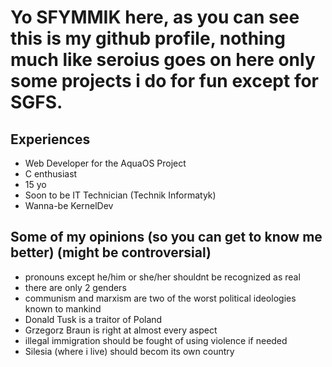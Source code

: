 # Yo SFYMMIK here, as you can see this is my github profile, nothing much like seroius goes on here only some projects i do for fun except for SGFS.
## Experiences
- Web Developer for the AquaOS Project
- C enthusiast
- 15 yo
- Soon to be IT Technician (Technik Informatyk)
- Wanna-be KernelDev
## Some of my opinions (so you can get to know me better) (might be controversial)
- pronouns except he/him or she/her shouldnt be recognized as real
- there are only 2 genders
- communism and marxism are two of the worst political ideologies known to mankind
- Donald Tusk is a traitor of Poland
- Grzegorz Braun is right at almost every aspect
- illegal immigration should be fought of using violence if needed
- Silesia (where i live) should becom its own country
